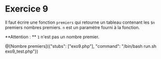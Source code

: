 # Exercice 9

Il faut écrire une fonction `premiers` qui retourne un tableau contenant les `$n` premiers nombres premiers. `n` est un paramètre fourni à la fonction.

**Attention : ** `1` n'est pas un nombre premier.

@[Nombre premiers]({"stubs": ["exo9.php"], "command": "/bin/bash run.sh exo9_test.php"})


